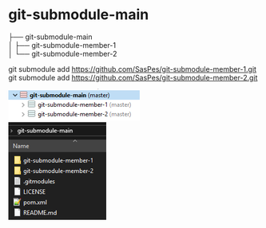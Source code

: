 # git-submodule-main

├── git-submodule-main  
│   ├── git-submodule-member-1  
│   └── git-submodule-member-2  


git submodule add https://github.com/SasPes/git-submodule-member-1.git  
git submodule add https://github.com/SasPes/git-submodule-member-2.git  

![ss1](ss/ss1.png)  
![ss2](ss/ss2.png)

